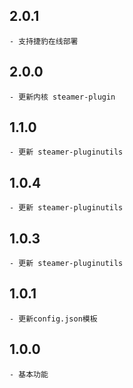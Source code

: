 ## 2.0.1
	- 支持捷豹在线部署

## 2.0.0
	- 更新内核 steamer-plugin

## 1.1.0
	- 更新 steamer-pluginutils

## 1.0.4
	- 更新 steamer-pluginutils

## 1.0.3
	- 更新 steamer-pluginutils

## 1.0.1
	- 更新config.json模板

## 1.0.0
	- 基本功能